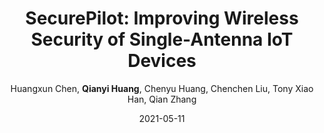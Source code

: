 ---
title: "SecurePilot: Improving Wireless Security of Single-Antenna IoT Devices"
collection: publications
permalink: "/publication/2021-05-11"
excerpt: "With the arrival of the Internet of Things era, IoT devices and the services built on them make our lives more convenient and also raise public concerns on their vulnerability to attacks. Recent literature advocates physical-layer solutions to help IoT devices detect attacks instead of using sophisticated cryptographic methods. However, there is still no satisfying solutions for IoT devices with a single antenna and sparse traffic. Thus, we introduce SecurePilot to fill this gap. SecurePilot is an unsupervised and plug-and-play solution which works without an attacker’s knowledge in advance. It leverages the strengths of two orthogonal physical-layer information, propagation signatures and device signatures embedded in pilot signals to enable effective attack detection. It could work on single-antenna IoT devices with sparse traffic and also work compatibly with communication protocols. The experimental results show that …"
date: "2021-05-11"
venue: "IEEE Internet of Things Journal 9 (2), 1148-1158, 2021"
paperurl: "https://huangqy7.github.io/Paper/SecurePilot.pdf"
author: "Huangxun Chen, <strong>Qianyi Huang</strong>, Chenyu Huang, Chenchen Liu, Tony Xiao Han, Qian Zhang"
poster:
remark:
external_url: "https://ieeexplore.ieee.org/document/9427993"
---